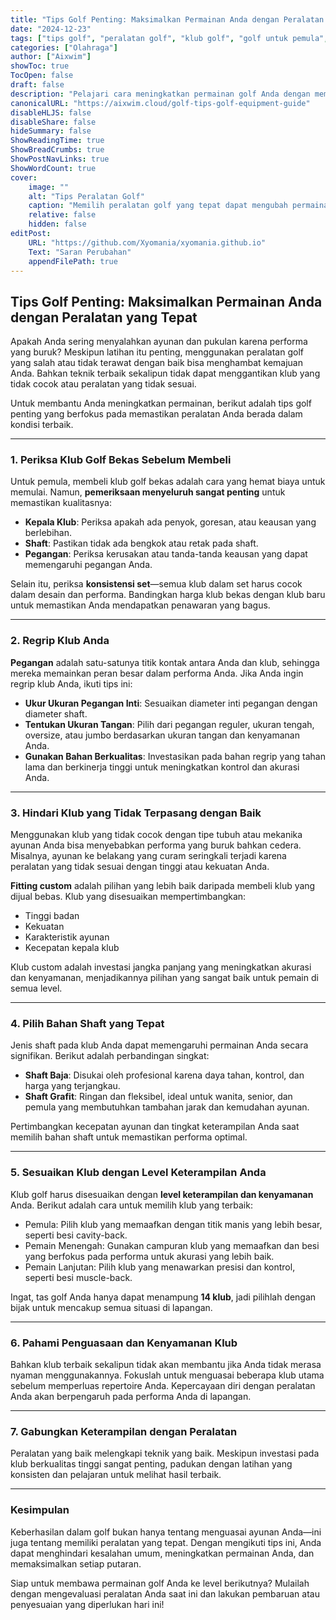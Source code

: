 ```yaml
---
title: "Tips Golf Penting: Maksimalkan Permainan Anda dengan Peralatan yang Tepat"
date: "2024-12-23"
tags: ["tips golf", "peralatan golf", "klub golf", "golf untuk pemula", "klub golf custom"]
categories: ["Olahraga"]
author: ["Aixwim"]
showToc: true
TocOpen: false
draft: false
description: "Pelajari cara meningkatkan permainan golf Anda dengan memilih peralatan yang tepat, dari klub bekas hingga fitting custom. Tingkatkan performa Anda dengan tips ahli ini."
canonicalURL: "https://aixwim.cloud/golf-tips-golf-equipment-guide"
disableHLJS: false
disableShare: false
hideSummary: false
ShowReadingTime: true
ShowBreadCrumbs: true
ShowPostNavLinks: true
ShowWordCount: true
cover:
    image: ""
    alt: "Tips Peralatan Golf"
    caption: "Memilih peralatan golf yang tepat dapat mengubah permainan Anda."
    relative: false
    hidden: false
editPost:
    URL: "https://github.com/Xyomania/xyomania.github.io"
    Text: "Saran Perubahan"
    appendFilePath: true
---
```


## Tips Golf Penting: Maksimalkan Permainan Anda dengan Peralatan yang Tepat  

Apakah Anda sering menyalahkan ayunan dan pukulan karena performa yang buruk? Meskipun latihan itu penting, menggunakan peralatan golf yang salah atau tidak terawat dengan baik bisa menghambat kemajuan Anda. Bahkan teknik terbaik sekalipun tidak dapat menggantikan klub yang tidak cocok atau peralatan yang tidak sesuai.  

Untuk membantu Anda meningkatkan permainan, berikut adalah tips golf penting yang berfokus pada memastikan peralatan Anda berada dalam kondisi terbaik.  

---

### **1. Periksa Klub Golf Bekas Sebelum Membeli**  

Untuk pemula, membeli klub golf bekas adalah cara yang hemat biaya untuk memulai. Namun, **pemeriksaan menyeluruh sangat penting** untuk memastikan kualitasnya:  
- **Kepala Klub**: Periksa apakah ada penyok, goresan, atau keausan yang berlebihan.  
- **Shaft**: Pastikan tidak ada bengkok atau retak pada shaft.  
- **Pegangan**: Periksa kerusakan atau tanda-tanda keausan yang dapat memengaruhi pegangan Anda.  

Selain itu, periksa **konsistensi set**—semua klub dalam set harus cocok dalam desain dan performa. Bandingkan harga klub bekas dengan klub baru untuk memastikan Anda mendapatkan penawaran yang bagus.  

---

### **2. Regrip Klub Anda**  

**Pegangan** adalah satu-satunya titik kontak antara Anda dan klub, sehingga mereka memainkan peran besar dalam performa Anda. Jika Anda ingin regrip klub Anda, ikuti tips ini:  
- **Ukur Ukuran Pegangan Inti**: Sesuaikan diameter inti pegangan dengan diameter shaft.  
- **Tentukan Ukuran Tangan**: Pilih dari pegangan reguler, ukuran tengah, oversize, atau jumbo berdasarkan ukuran tangan dan kenyamanan Anda.  
- **Gunakan Bahan Berkualitas**: Investasikan pada bahan regrip yang tahan lama dan berkinerja tinggi untuk meningkatkan kontrol dan akurasi Anda.  

---

### **3. Hindari Klub yang Tidak Terpasang dengan Baik**  

Menggunakan klub yang tidak cocok dengan tipe tubuh atau mekanika ayunan Anda bisa menyebabkan performa yang buruk bahkan cedera. Misalnya, ayunan ke belakang yang curam seringkali terjadi karena peralatan yang tidak sesuai dengan tinggi atau kekuatan Anda.  

**Fitting custom** adalah pilihan yang lebih baik daripada membeli klub yang dijual bebas. Klub yang disesuaikan mempertimbangkan:  
- Tinggi badan  
- Kekuatan  
- Karakteristik ayunan  
- Kecepatan kepala klub  

Klub custom adalah investasi jangka panjang yang meningkatkan akurasi dan kenyamanan, menjadikannya pilihan yang sangat baik untuk pemain di semua level.  

---

### **4. Pilih Bahan Shaft yang Tepat**  

Jenis shaft pada klub Anda dapat memengaruhi permainan Anda secara signifikan. Berikut adalah perbandingan singkat:  
- **Shaft Baja**: Disukai oleh profesional karena daya tahan, kontrol, dan harga yang terjangkau.  
- **Shaft Grafit**: Ringan dan fleksibel, ideal untuk wanita, senior, dan pemula yang membutuhkan tambahan jarak dan kemudahan ayunan.  

Pertimbangkan kecepatan ayunan dan tingkat keterampilan Anda saat memilih bahan shaft untuk memastikan performa optimal.  

---

### **5. Sesuaikan Klub dengan Level Keterampilan Anda**  

Klub golf harus disesuaikan dengan **level keterampilan dan kenyamanan** Anda. Berikut adalah cara untuk memilih klub yang terbaik:  
- Pemula: Pilih klub yang memaafkan dengan titik manis yang lebih besar, seperti besi cavity-back.  
- Pemain Menengah: Gunakan campuran klub yang memaafkan dan besi yang berfokus pada performa untuk akurasi yang lebih baik.  
- Pemain Lanjutan: Pilih klub yang menawarkan presisi dan kontrol, seperti besi muscle-back.  

Ingat, tas golf Anda hanya dapat menampung **14 klub**, jadi pilihlah dengan bijak untuk mencakup semua situasi di lapangan.  

---

### **6. Pahami Penguasaan dan Kenyamanan Klub**  

Bahkan klub terbaik sekalipun tidak akan membantu jika Anda tidak merasa nyaman menggunakannya. Fokuslah untuk menguasai beberapa klub utama sebelum memperluas repertoire Anda. Kepercayaan diri dengan peralatan Anda akan berpengaruh pada performa Anda di lapangan.  

---

### **7. Gabungkan Keterampilan dengan Peralatan**  

Peralatan yang baik melengkapi teknik yang baik. Meskipun investasi pada klub berkualitas tinggi sangat penting, padukan dengan latihan yang konsisten dan pelajaran untuk melihat hasil terbaik.  

---

### **Kesimpulan**  

Keberhasilan dalam golf bukan hanya tentang menguasai ayunan Anda—ini juga tentang memiliki peralatan yang tepat. Dengan mengikuti tips ini, Anda dapat menghindari kesalahan umum, meningkatkan permainan Anda, dan memaksimalkan setiap putaran.  

Siap untuk membawa permainan golf Anda ke level berikutnya? Mulailah dengan mengevaluasi peralatan Anda saat ini dan lakukan pembaruan atau penyesuaian yang diperlukan hari ini!  
